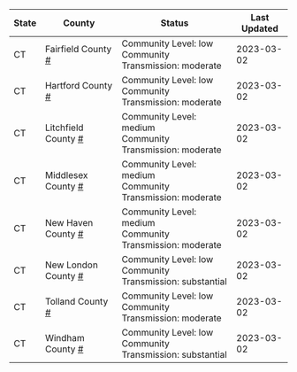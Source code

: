 State | County | Status | Last Updated
--- | --- | --- | --- 
CT | Fairfield County <a href="#fairfield_county">#</a> | <a name="fairfield_county"></a>Community Level: low<br/>Community Transmission: moderate | 2023-03-02
CT | Hartford County <a href="#hartford_county">#</a> | <a name="hartford_county"></a>Community Level: low<br/>Community Transmission: moderate | 2023-03-02
CT | Litchfield County <a href="#litchfield_county">#</a> | <a name="litchfield_county"></a>Community Level: medium<br/>Community Transmission: moderate | 2023-03-02
CT | Middlesex County <a href="#middlesex_county">#</a> | <a name="middlesex_county"></a>Community Level: medium<br/>Community Transmission: moderate | 2023-03-02
CT | New Haven County <a href="#new_haven_county">#</a> | <a name="new_haven_county"></a>Community Level: medium<br/>Community Transmission: moderate | 2023-03-02
CT | New London County <a href="#new_london_county">#</a> | <a name="new_london_county"></a>Community Level: low<br/>Community Transmission: substantial | 2023-03-02
CT | Tolland County <a href="#tolland_county">#</a> | <a name="tolland_county"></a>Community Level: low<br/>Community Transmission: moderate | 2023-03-02
CT | Windham County <a href="#windham_county">#</a> | <a name="windham_county"></a>Community Level: low<br/>Community Transmission: substantial | 2023-03-02

